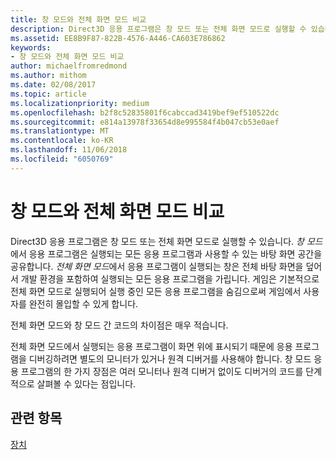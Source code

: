 ```yaml
---
title: 창 모드와 전체 화면 모드 비교
description: Direct3D 응용 프로그램은 창 모드 또는 전체 화면 모드로 실행할 수 있습니다.
ms.assetid: EE8B9F87-822B-4576-A446-CA603E786862
keywords:
- 창 모드와 전체 화면 모드 비교
author: michaelfromredmond
ms.author: mithom
ms.date: 02/08/2017
ms.topic: article
ms.localizationpriority: medium
ms.openlocfilehash: b2f8c52835801f6cabccad3419bef9ef510522dc
ms.sourcegitcommit: e814a13978f33654d8e995584f4b047cb53e0aef
ms.translationtype: MT
ms.contentlocale: ko-KR
ms.lasthandoff: 11/06/2018
ms.locfileid: "6050769"
---
```

# <a name="span-iddirect3dconceptswindowedvsfull-screenmodespanwindowed-vs-full-screen-mode"></a><span id="direct3dconcepts.windowed_vs__full-screen_mode"></span>창 모드와 전체 화면 모드 비교


Direct3D 응용 프로그램은 창 모드 또는 전체 화면 모드로 실행할 수 있습니다. *창 모드*에서 응용 프로그램은 실행되는 모든 응용 프로그램과 사용할 수 있는 바탕 화면 공간을 공유합니다. *전체 화면 모드*에서 응용 프로그램이 실행되는 창은 전체 바탕 화면을 덮어서 개발 환경을 포함하여 실행되는 모든 응용 프로그램을 가립니다. 게임은 기본적으로 전체 화면 모드로 실행되어 실행 중인 모든 응용 프로그램을 숨김으로써 게임에서 사용자를 완전히 몰입할 수 있게 합니다.

전체 화면 모드와 창 모드 간 코드의 차이점은 매우 적습니다.

전체 화면 모드에서 실행되는 응용 프로그램이 화면 위에 표시되기 때문에 응용 프로그램을 디버깅하려면 별도의 모니터가 있거나 원격 디버거를 사용해야 합니다. 창 모드 응용 프로그램의 한 가지 장점은 여러 모니터나 원격 디버거 없이도 디버거의 코드를 단계적으로 살펴볼 수 있다는 점입니다.

## <a name="span-idrelated-topicsspanrelated-topics"></a><span id="related-topics"></span>관련 항목


[장치](devices.md)

 

 




